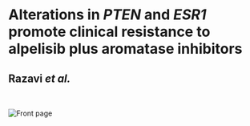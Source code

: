 # Alterations in *PTEN* and *ESR1* promote clinical resistance to alpelisib plus aromatase inhibitors
## Razavi *et al.*

&nbsp;
&nbsp;
&nbsp;

![Front page](https://github.com/ndbrown6/Alpelisib_AI/blob/master/ext/Alpelisib_AI.png)

